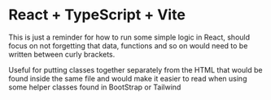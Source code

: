 # React + TypeScript + Vite

This is just a reminder for how to run some simple logic in React, should focus on not forgetting that data, functions and so on would need to be written between curly brackets.

Useful for putting classes together separately from the HTML that would be found inside the same file and would make it easier to read when using some helper classes found in BootStrap or Tailwind

